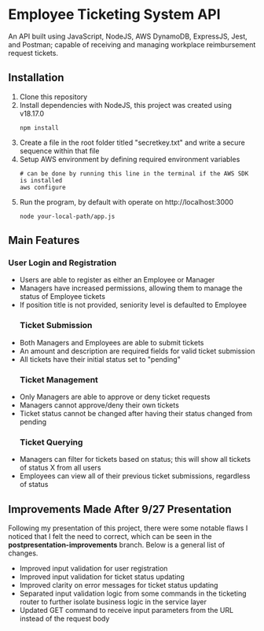 # Employee Ticketing System API
An API built using JavaScript, NodeJS, AWS DynamoDB, ExpressJS, Jest, and Postman; capable of receiving and managing workplace reimbursement request tickets.

## Installation
1. Clone this repository
2. Install dependencies with NodeJS, this project was created using v18.17.0
   ```shell
   npm install
3. Create a file in the root folder titled "secretkey.txt" and write a secure sequence within that file
4. Setup AWS environment by defining required environment variables
   ```shell
   # can be done by running this line in the terminal if the AWS SDK is installed
   aws configure
5. Run the program, by default with operate on http://localhost:3000
   ```shell
   node your-local-path/app.js

## Main Features
  ### User Login and Registration
- Users are able to register as either an Employee or Manager
- Managers have increased permissions, allowing them to manage the status of Employee tickets
- If position title is not provided, seniority level is defaulted to Employee
  ### Ticket Submission
- Both Managers and Employees are able to submit tickets
- An amount and description are required fields for valid ticket submission
- All tickets have their initial status set to "pending"
  ### Ticket Management
- Only Managers are able to approve or deny ticket requests
- Managers cannot approve/deny their own tickets
- Ticket status cannot be changed after having their status changed from pending
  ### Ticket Querying
- Managers can filter for tickets based on status; this will show all tickets of status X from all users
- Employees can view all of their previous ticket submissions, regardless of status

## Improvements Made After 9/27 Presentation
Following my presentation of this project, there were some notable flaws I noticed that I felt the need to correct, which can be seen in the **postpresentation-improvements** branch. Below is a general list of changes.
- Improved input validation for user registration
- Improved input validation for ticket status updating
- Improved clarity on error messages for ticket status updating
- Separated input validation logic from some commands in the ticketing router to further isolate business logic in the service layer
- Updated GET command to receive input parameters from the URL instead of the request body
